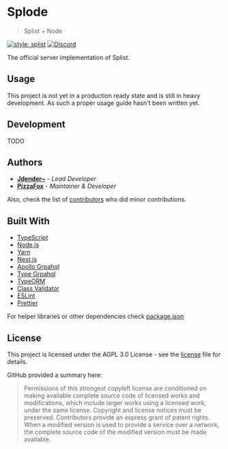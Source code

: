 # Splode

> Splist + Node

[![style: splist](https://img.shields.io/badge/style-splist-730da7)](https://github.com/Splist/code-style)
[![Discord](![Discord](https://img.shields.io/discord/615016062412390410?color=7289da&logo=discord&logoColor=fff))](https://discord.gg/qWn8Mvh)

The official server implementation of Splist.

## Usage

This project is not yet in a production ready state and is still in heavy development.
As such a proper usage guide hasn't been written yet.

## Development

TODO

## Authors

-   [**Jdender~**](https://github.com/Jdender) - _Lead Developer_
-   [**PizzaFox**](https://github.com/PizzaFox) - _Maintainer & Developer_

Also, check the list of [contributors](https://github.com/splist/splode/contributors) who did minor contributions.

## Built With

-   [TypeScript](https://typescriptlang.org/)
-   [Node.js](https://nodejs.org/)
-   [Yarn](https://yarnpkg.com/)
-   [Nest.js](https://nestjs.com/)
-   [Apollo Grpahql](https://github.com/apollographql/apollo-server)
-   [Type Grpahql](https://typegraphql.ml/)
-   [TypeORM](https://typeorm.io/)
-   [Class Validator](https://github.com/typestack/class-validator)
-   [ESLint](https://eslint.org/)
-   [Prettier](https://prettier.io/)

For helper libraries or other dependencies check [package.json](https://github.com/splist/splode/blob/master/package.json)

## License

This project is licensed under the AGPL 3.0 License - see the [license](https://github.com/splist/splode/blob/master/LICENSE) file for details.

GitHub provided a summary here:

> Permissions of this strongest copyleft license are conditioned on making available complete source code of licensed works and modifications, which include larger works using a licensed work, under the same license.
Copyright and license notices must be preserved.
Contributors provide an express grant of patent rights.
When a modified version is used to provide a service over a network, the complete source code of the modified version must be made available.

